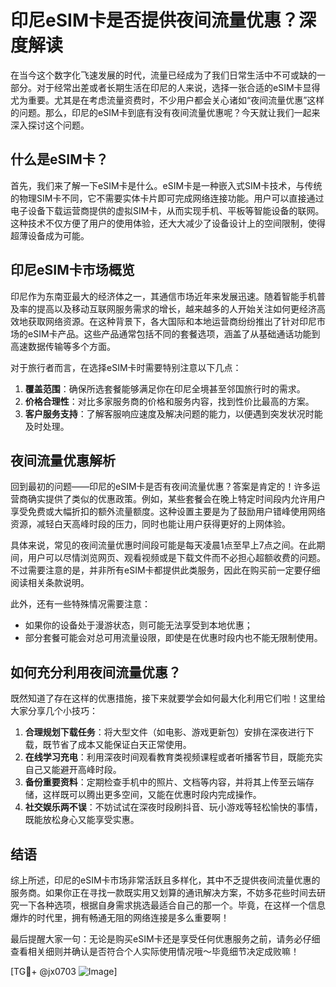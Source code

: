# 印尼eSIM卡是否提供夜间流量优惠？深度解读

在当今这个数字化飞速发展的时代，流量已经成为了我们日常生活中不可或缺的一部分。对于经常出差或者长期生活在印尼的人来说，选择一张合适的eSIM卡显得尤为重要。尤其是在考虑流量资费时，不少用户都会关心诸如“夜间流量优惠”这样的问题。那么，印尼的eSIM卡到底有没有夜间流量优惠呢？今天就让我们一起来深入探讨这个问题。

## 什么是eSIM卡？

首先，我们来了解一下eSIM卡是什么。eSIM卡是一种嵌入式SIM卡技术，与传统的物理SIM卡不同，它不需要实体卡片即可完成网络连接功能。用户可以直接通过电子设备下载运营商提供的虚拟SIM卡，从而实现手机、平板等智能设备的联网。这种技术不仅方便了用户的使用体验，还大大减少了设备设计上的空间限制，使得超薄设备成为可能。

## 印尼eSIM卡市场概览

印尼作为东南亚最大的经济体之一，其通信市场近年来发展迅速。随着智能手机普及率的提高以及移动互联网服务需求的增长，越来越多的人开始关注如何更经济高效地获取网络资源。在这种背景下，各大国际和本地运营商纷纷推出了针对印尼市场的eSIM卡产品。这些产品通常包括不同的套餐选项，涵盖了从基础通话功能到高速数据传输等多个方面。

对于旅行者而言，在选择eSIM卡时需要特别注意以下几点：
1. **覆盖范围**：确保所选套餐能够满足你在印尼全境甚至邻国旅行时的需求。
2. **价格合理性**：对比多家服务商的价格和服务内容，找到性价比最高的方案。
3. **客户服务支持**：了解客服响应速度及解决问题的能力，以便遇到突发状况时能及时处理。

## 夜间流量优惠解析

回到最初的问题——印尼的eSIM卡是否有夜间流量优惠？答案是肯定的！许多运营商确实提供了类似的优惠政策。例如，某些套餐会在晚上特定时间段内允许用户享受免费或大幅折扣的额外流量额度。这种设置主要是为了鼓励用户错峰使用网络资源，减轻白天高峰时段的压力，同时也能让用户获得更好的上网体验。

具体来说，常见的夜间流量优惠时间段可能是每天凌晨1点至早上7点之间。在此期间，用户可以尽情浏览网页、观看视频或是下载文件而不必担心超额收费的问题。不过需要注意的是，并非所有eSIM卡都提供此类服务，因此在购买前一定要仔细阅读相关条款说明。

此外，还有一些特殊情况需要注意：
- 如果你的设备处于漫游状态，则可能无法享受到本地优惠；
- 部分套餐可能会对总可用流量设限，即使是在优惠时段内也不能无限制使用。

## 如何充分利用夜间流量优惠？

既然知道了存在这样的优惠措施，接下来就要学会如何最大化利用它们啦！这里给大家分享几个小技巧：

1. **合理规划下载任务**：将大型文件（如电影、游戏更新包）安排在深夜进行下载，既节省了成本又能保证白天正常使用。
2. **在线学习充电**：利用深夜时间观看教育类视频课程或者听播客节目，既能充实自己又能避开高峰时段。
3. **备份重要资料**：定期检查手机中的照片、文档等内容，并将其上传至云端存储，这样既可以腾出更多空间，又能在优惠时段内完成操作。
4. **社交娱乐两不误**：不妨试试在深夜时段刷抖音、玩小游戏等轻松愉快的事情，既能放松身心又能享受实惠。

## 结语

综上所述，印尼的eSIM卡市场非常活跃且多样化，其中不乏提供夜间流量优惠的服务商。如果你正在寻找一款既实用又划算的通讯解决方案，不妨多花些时间去研究一下各种选项，根据自身需求挑选最适合自己的那一个。毕竟，在这样一个信息爆炸的时代里，拥有畅通无阻的网络连接是多么重要啊！

最后提醒大家一句：无论是购买eSIM卡还是享受任何优惠服务之前，请务必仔细查看相关细则并确认是否符合个人实际使用情况哦～毕竟细节决定成败嘛！

[TG💪+ @jx0703 ![Image](https://github.com/user-attachments/assets/dbca1d08-cadb-493c-b0ec-ad6f7a83f270)]